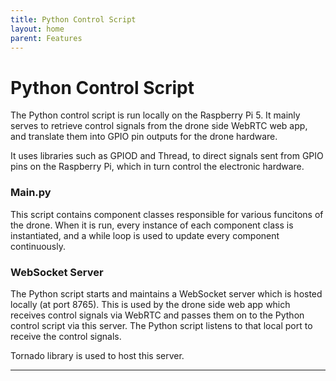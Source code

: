 ```yaml
---
title: Python Control Script
layout: home
parent: Features
---
```

# Python Control Script

The Python control script is run locally on the Raspberry Pi 5. It mainly serves to retrieve control signals from the drone side WebRTC web app, and translate them into GPIO pin outputs for the drone hardware.  

It uses libraries such as GPIOD and Thread, to direct signals sent from GPIO pins on the Raspberry Pi, which in turn control the electronic hardware.  

### Main.py

This script contains component classes responsible for various funcitons of the drone. When it is run, every instance of each component class is instantiated, and a while loop is used to update every component continuously.  

### WebSocket Server

The Python script starts and maintains a WebSocket server which is hosted locally (at port 8765). This is used by the drone side web app which receives control signals via WebRTC and passes them on to the Python control script via this server. The Python script listens to that local port to receive the control signals.

Tornado library is used to host this server.

----

[Just the Docs]: https://just-the-docs.github.io/just-the-docs/
[GitHub Pages]: https://docs.github.com/en/pages
[README]: https://github.com/just-the-docs/just-the-docs-template/blob/main/README.md
[Jekyll]: https://jekyllrb.com
[GitHub Pages / Actions workflow]: https://github.blog/changelog/2022-07-27-github-pages-custom-github-actions-workflows-beta/
[use this template]: https://github.com/just-the-docs/just-the-docs-template/generate
